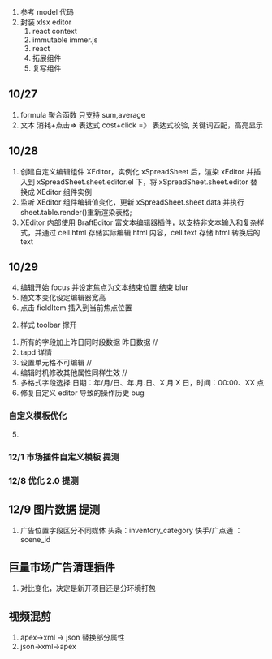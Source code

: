 1. 参考 model 代码
2. 封装 xlsx editor
   1. react context
   2. immutable immer.js
   3. react
   4. 拓展组件
   5. 复写组件

## 10/27

1. formula 聚合函数 只支持 sum,average
2. 文本 消耗+点击=> 表达式 cost+click =》 表达式校验, 关键词匹配，高亮显示

## 10/28

1. 创建自定义编辑组件 XEditor，实例化 xSpreadSheet 后，渲染 xEditor 并插入到 xSpreadSheet.sheet.editor.el 下，将 xSpreadSheet.sheet.editor 替换成 XEditor 组件实例
2. 监听 XEditor 组件编辑值变化，更新 xSpreadSheet.sheet.data 并执行 sheet.table.render()重新渲染表格;
3. XEditor 内部使用 BraftEditor 富文本编辑器插件，以支持非文本输入和复杂样式，并通过 cell.html 存储实际编辑 html 内容，cell.text 存储 html 转换后的 text

## 10/29

4. 编辑开始 focus 并设定焦点为文本结束位置,结束 blur
5. 随文本变化设定编辑器宽高
6. 点击 fieldItem 插入到当前焦点位置

<!-- 11/1 -->

2. 样式 toolbar 撑开

<!-- 11/2 -->

1. 所有的字段加上昨日同时段数据 昨日数据 //
2. tapd 详情
3. 设置单元格不可编辑 //
4. 编辑时机修改其他属性同样生效 //
5. 多格式字段选择 日期：年/月/日、年.月.日、X 月 X 日，时间：00:00、XX 点
6. 修复自定义 editor 导致的操作历史 bug

<!-- 11/3 -->
   <!-- 3. 编辑数据带有账户列表 -->
   <!-- 4. 在 toolbar 添加导入按钮，支持导入文件 -->
<!-- 11/4 -->

<!-- 1. 缓存中间步骤 -->
<!-- 2. 特殊字段自动映射 -->
<!-- 4. 禁止 id 行删除(contextMenu 禁用) -->
<!-- 11/5 -->

<!-- 1. 管理后台 报表渠道 source 字段 筛选
2. 首行不允许删除插入 contextMenu -->

<!-- 11/9 -->

<!-- 1. 离开编辑页面 prompt 提示 -->

<!-- 2. 数据迁移：报表编辑进来有 xlsxData,找到账户名称列，有 customerFields 就找到映射替换账户名称，提交时删除 customerField 字段 -->
<!-- 3. 模板 template xlsxData合并 -->
<!-- 3. 字段列表优化 -->

<!-- 1. 市场插件 api 替换 -->

<!-- ### 12/30 上线 气泡强提醒 -->

### 自定义模板优化

<!-- 1. 单元格数据格式标识
2. 区分表头，数据行，合计行，标识 hover 文案
3. 角标 批注标识 4. 常数合并列只在数据行首行
4. 数据行首行编辑了表达式下方不允许编辑 -->
   <!-- 6. 账户 id 列右键不可删除 -->
   <!-- 4. 上一步/下一步保存历史问题 -->
   <!-- 4. 标题行至少保留一行 -->

5. <!-- 11/24 -->

### 12/1 市场插件自定义模板 提测

### 12/8 优化 2.0 提测

<!-- 12/6 -->

## 12/9 图片数据 提测

1. 广告位置字段区分不同媒体
   头条：inventory_category
   快手/广点通 ：scene_id

## 巨量市场广告清理插件

1. 对比变化，决定是新开项目还是分环境打包

## 视频混剪

1. apex->xml -> json
   替换部分属性
2. json->xml->apex
